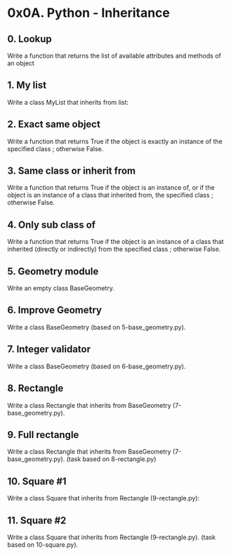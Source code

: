 # 0x0A. Python - Inheritance

## 0. Lookup
Write a function that returns the list of available attributes and methods of an object

## 1. My list
Write a class MyList that inherits from list:

## 2. Exact same object
Write a function that returns True if the object is exactly an instance of the specified class ; otherwise False.
   
## 3. Same class or inherit from
Write a function that returns True if the object is an instance of, or if the object is an instance of a class that inherited from, the specified class ; otherwise False.
   
## 4. Only sub class of
Write a function that returns True if the object is an instance of a class that inherited (directly or indirectly) from the specified class ; otherwise False.

## 5. Geometry module
Write an empty class BaseGeometry.

## 6. Improve Geometry
Write a class BaseGeometry (based on 5-base_geometry.py).

## 7. Integer validator
Write a class BaseGeometry (based on 6-base_geometry.py).

## 8. Rectangle
Write a class Rectangle that inherits from BaseGeometry (7-base_geometry.py).

## 9. Full rectangle
Write a class Rectangle that inherits from BaseGeometry (7-base_geometry.py). (task based on 8-rectangle.py)

## 10. Square #1
Write a class Square that inherits from Rectangle (9-rectangle.py):

## 11. Square #2
Write a class Square that inherits from Rectangle (9-rectangle.py). (task based on 10-square.py).


